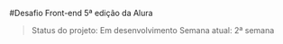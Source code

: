 #Desafio Front-end 5ª edição da Alura

> Status do projeto: Em desenvolvimento
> Semana atual: 2ª semana
